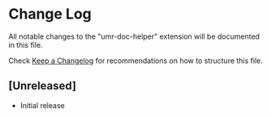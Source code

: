 # Change Log

All notable changes to the "umr-doc-helper" extension will be documented in this file.

Check [Keep a Changelog](http://keepachangelog.com/) for recommendations on how to structure this file.

## [Unreleased]

- Initial release